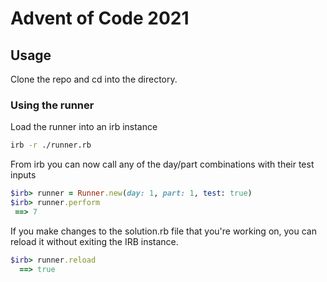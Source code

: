 # Advent of Code 2021

## Usage

Clone the repo and cd into the directory.

### Using the runner
Load the runner into an irb instance
```bash
irb -r ./runner.rb
```

From irb you can now call any of the day/part combinations with their test inputs
```ruby
$irb> runner = Runner.new(day: 1, part: 1, test: true)
$irb> runner.perform
 ==> 7
```

If you make changes to the solution.rb file that you're working on, you can reload it without exiting the IRB instance.

```ruby
$irb> runner.reload
  ==> true
```
